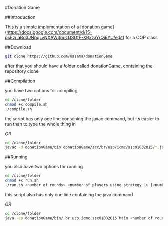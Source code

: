 #Donation Game

##Introduction

This is a simple implementation of a [donation game] (https://docs.google.com/document/d/15-psEzuaBd3JNpqLvNXAW3pozQSDfF-XBxzaYrQi9YU/edit) for a OOP class

##Download
```bash
git clone https://github.com/Kasama/donationGame
```
after that you should have a folder called donationGame, containing the repository clone

##Compilation

you have two options for compiling

```bash
cd /clone/folder
chmod +x compile.sh
./compile.sh
```
the script has only one line containing the javac command, but its easier to run than to type the whole thing in

*OR*

```bash
cd /clone/folder
javac -d donationGame/bin donationGame/src/br/usp/icmc/ssc01032015/*.java
```

##Running

you also have two options for running

```bash
cd /clone/folder
chmod +x run.sh
./run.sh <number of rounds> <number of players using strategy 1> [<number of players using strategy 2> [...]]
```

this script also has only one line containing the java command

*OR*

```bash
cd /clone/folder
java -cp donationGame/bin/ br.usp.icmc.ssc01032015.Main <number of rounds> <number of players using strategy 1> [<number of players using strategy 2> [...]]
```



